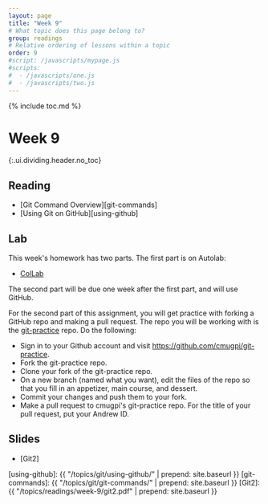 ```yaml
---
layout: page
title: "Week 9"
# What topic does this page belong to?
group: readings
# Relative ordering of lessons within a topic
order: 9
#script: /javascripts/mypage.js
#scripts:
#  - /javascripts/one.js
#  - /javascripts/two.js
---
```



{% include toc.md %}

# Week 9
{:.ui.dividing.header.no_toc}

## Reading

- [Git Command Overview][git-commands]
- [Using Git on GitHub][using-github]

## Lab

This week's homework has two parts. The first part is on Autolab:

- [ColLab](https://autolab.andrew.cmu.edu/courses/07131-f18/assessments/collab)

The second part will be due one week after the first part, and will use GitHub.

For the second part of this assignment, you will get practice with forking a
GitHub repo and making a pull request. The repo you will be working with is the
[git-practice] repo. Do the following:

- Sign in to your Github account and visit
  <https://github.com/cmugpi/git-practice>.
- Fork the git-practice repo.
- Clone your fork of the git-practice repo.
- On a new branch (named what you want), edit the files of the repo so that you
  fill in an appetizer, main course, and dessert.
- Commit your changes and push them to your fork.
- Make a pull request to cmugpi's git-practice repo. For the title of your pull
  request, put your Andrew ID.

## Slides

- [Git2]

[git-practice]: https://github.com/cmugpi/git-practice
[using-github]: {{ "/topics/git/using-github/"    | prepend: site.baseurl }}
[git-commands]: {{ "/topics/git/git-commands/"    | prepend: site.baseurl }}
[Git2]:         {{ "/topics/readings/week-9/git2.pdf" | prepend: site.baseurl }}

